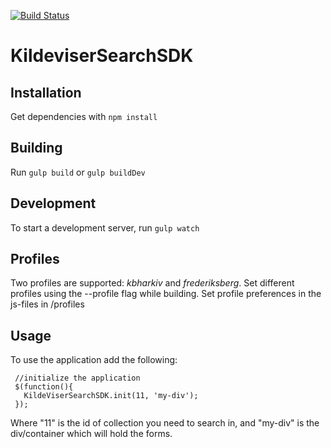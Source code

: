 [![Build Status](https://travis-ci.org/CopenhagenCityArchives/KildeviserSearchSDK.svg?branch=master)](https://travis-ci.org/CopenhagenCityArchives/KildeviserSearchSDK)

KildeviserSearchSDK
===================

Installation
------------

Get dependencies with `npm install`

Building
--------

Run `gulp build` or `gulp buildDev`


Development
-----------

To start a development server, run `gulp watch`

Profiles
--------
Two profiles are supported: *kbharkiv* and *frederiksberg*.
Set different profiles using the --profile flag while building.
Set profile preferences in the js-files in /profiles

Usage
-----
To use the application add the following:
 ```
  //initialize the application
  $(function(){
    KildeViserSearchSDK.init(11, 'my-div');
  });
  ```
  Where "11" is the id of collection you need to search in, and "my-div" is the div/container which will hold the forms.
